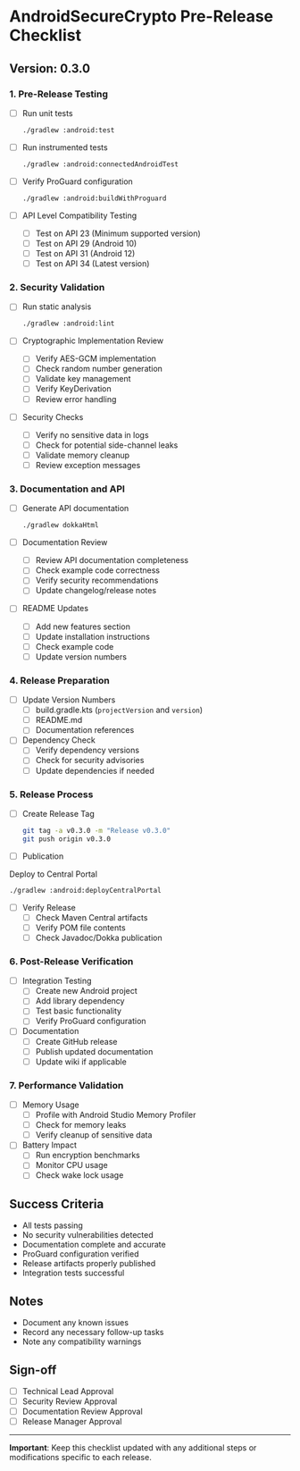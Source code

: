 # AndroidSecureCrypto Pre-Release Checklist

## Version: 0.3.0

### 1. Pre-Release Testing

- [ ] Run unit tests
  ```bash
  ./gradlew :android:test
  ```

- [ ] Run instrumented tests
  ```bash
  ./gradlew :android:connectedAndroidTest
  ```

- [ ] Verify ProGuard configuration
  ```bash
  ./gradlew :android:buildWithProguard
  ```

- [ ] API Level Compatibility Testing
  - [ ] Test on API 23 (Minimum supported version)
  - [ ] Test on API 29 (Android 10)
  - [ ] Test on API 31 (Android 12)
  - [ ] Test on API 34 (Latest version)

### 2. Security Validation

- [ ] Run static analysis
  ```bash
  ./gradlew :android:lint
  ```

- [ ] Cryptographic Implementation Review
  - [ ] Verify AES-GCM implementation
  - [ ] Check random number generation
  - [ ] Validate key management
  - [ ] Verify KeyDerivation
  - [ ] Review error handling

- [ ] Security Checks
  - [ ] Verify no sensitive data in logs
  - [ ] Check for potential side-channel leaks
  - [ ] Validate memory cleanup
  - [ ] Review exception messages

### 3. Documentation and API

- [ ] Generate API documentation
  ```bash
  ./gradlew dokkaHtml
  ```

- [ ] Documentation Review
  - [ ] Review API documentation completeness
  - [ ] Check example code correctness
  - [ ] Verify security recommendations
  - [ ] Update changelog/release notes

- [ ] README Updates
  - [ ] Add new features section
  - [ ] Update installation instructions
  - [ ] Check example code
  - [ ] Update version numbers

### 4. Release Preparation

- [ ] Update Version Numbers
  - [ ] build.gradle.kts (`projectVersion` and `version`)
  - [ ] README.md
  - [ ] Documentation references

- [ ] Dependency Check
  - [ ] Verify dependency versions
  - [ ] Check for security advisories
  - [ ] Update dependencies if needed

### 5. Release Process

- [ ] Create Release Tag
  ```bash
  git tag -a v0.3.0 -m "Release v0.3.0"
  git push origin v0.3.0
  ```

- [ ] Publication

Deploy to Central Portal

  ```bash
  ./gradlew :android:deployCentralPortal
  ```

- [ ] Verify Release
  - [ ] Check Maven Central artifacts
  - [ ] Verify POM file contents
  - [ ] Check Javadoc/Dokka publication

### 6. Post-Release Verification

- [ ] Integration Testing
  - [ ] Create new Android project
  - [ ] Add library dependency
  - [ ] Test basic functionality
  - [ ] Verify ProGuard configuration

- [ ] Documentation
  - [ ] Create GitHub release
  - [ ] Publish updated documentation
  - [ ] Update wiki if applicable

### 7. Performance Validation

- [ ] Memory Usage
  - [ ] Profile with Android Studio Memory Profiler
  - [ ] Check for memory leaks
  - [ ] Verify cleanup of sensitive data

- [ ] Battery Impact
  - [ ] Run encryption benchmarks
  - [ ] Monitor CPU usage
  - [ ] Check wake lock usage

## Success Criteria

- All tests passing
- No security vulnerabilities detected
- Documentation complete and accurate
- ProGuard configuration verified
- Release artifacts properly published
- Integration tests successful

## Notes

- Document any known issues
- Record any necessary follow-up tasks
- Note any compatibility warnings

## Sign-off

- [ ] Technical Lead Approval
- [ ] Security Review Approval
- [ ] Documentation Review Approval
- [ ] Release Manager Approval

---

**Important**: Keep this checklist updated with any additional steps or modifications specific to each release.
